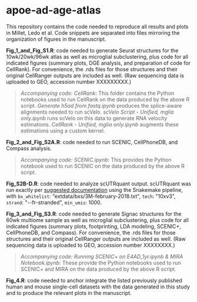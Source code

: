 # apoe-ad-age-atlas
This repository contains the code needed to reproduce all results and plots in Millet, Ledo et al. Code snippets are separated into files mirroring the organization of figures in the manuscript.

**Fig_1_and_Fig_S1.R**: code needed to generate Seurat structures for the 10wk/20wk/96wk atlas as well as microglial subclustering, plus code for all indicated figures (summary plots, DGE analysis, and preparation of code for CellRank). For convenience, the .rds files for those structures and their original CellRanger outputs are included as well. (Raw sequencing data is uploaded to GEO, accession number XXXXXXXXX.)

> *Accompanying code: CellRank*: This folder contains the Python notebooks used to run CellRank on the data produced by the above R script. *Generate h5ad from fastq.ipynb* produces the splice-aware alignments needed to run scVelo. *scVelo Script - Unified, mglia only.ipynb* runs scVelo on this data to generate RNA velocity estimations. *CellRank - Unified, mglia only.ipynb* augments these estimations using a custom kernel. 

**Fig_2_and_Fig_S2A.R**: code needed to run SCENIC, CellPhoneDB, and Compass analysis.

> *Accompanying code: SCENIC.ipynb*: This provides the Python notebook used to run SCENIC on the data produced by the above R script.

**Fig_S2B-D.R**: code needed to analyze scUTRquant output. scUTRquant was run exactly per [suggested documentation](https://github.com/Mayrlab/scUTRquant) using the Snakemake pipeline, with `bx_whitelist`: "extdata/bxs/3M-february-2018.txt", `tech`: "10xv3", `strand`: "--fr-stranded", `min_umis`: 1000.


**Fig_3_and_Fig_S3.R**: code needed to generate Signac structures for the 60wk multiome sample as well as microglial subclustering, plus code for all indicated figures (summary plots, footprinting, LDA modeling, SCENIC+, CellPhoneDB, and Compass). For convenience, the .rds files for those structures and their original CellRanger outputs are included as well. (Raw sequencing data is uploaded to GEO, accession number XXXXXXXX.)

> *Accompanying code: Running SCENIC+ on E4AD_1yr.ipynb & MIRA Notebook.ipynb*: These provide the Python notebooks used to run SCENIC+ and MIRA on the data produced by the above R script.

**Fig_4.R**: code needed to anchor integrate the listed previously published human and mouse single-cell datasets with the data generated in this study and to produce the relevant plots in the manuscript. 
